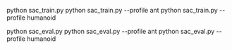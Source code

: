 
python sac_train.py
python sac_train.py --profile ant
python sac_train.py --profile humanoid

python sac_eval.py
python sac_eval.py --profile ant
python sac_eval.py --profile humanoid
